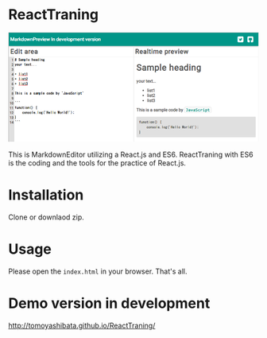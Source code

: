 # ReactTraning

![screen_shot](./screen_shot/1.png)

This is MarkdownEditor utilizing a React.js and ES6.
ReactTraning with ES6 is the coding and the tools for the practice of React.js.

# Installation
Clone or downlaod zip.

# Usage
Please open the `index.html` in your browser.
That's all.

# Demo version in development
http://tomoyashibata.github.io/ReactTraning/